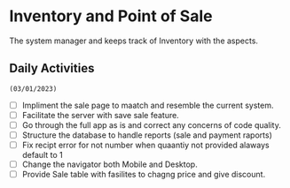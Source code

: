 # Inventory and Point of Sale
The system manager and keeps track of Inventory with the aspects.

## Daily Activities 
`(03/01/2023)`
  - [ ] Impliment the sale page to maatch and resemble the current system.
  - [ ] Facilitate the server with save sale feature.
  - [ ] Go through the full app as is and correct any concerns of code quality.
  - [ ] Structure the database to handle reports (sale and payment raports)
  - [ ] Fix recipt error for not number when quaantiy not provided alaways default to 1
  - [ ] Change the navigator both Mobile and Desktop.
  - [ ] Provide Sale table with fasilites to chagng price and give discount.
